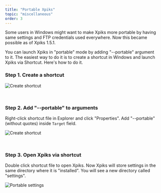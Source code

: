 ```yaml
---
title: "Portable Xpiks"
topic: "miscellaneous"
order: 3
---
```


Some users in Windows might want to make Xpiks more portable by having same settings and FTP credentials used everywhere. Now this became possible as of Xpiks 1.5.1.

You can launch Xpiks in "portable" mode by adding "--portable" argument to it. The easiest way to do it is to create a shortcut in Windows and launch Xpiks via Shortcut. Here's how to do it.

### Step 1. Create a shortcut

<p>
  <img alt="Create shortcut" src="{{site.url}}/images/tutorials/miscellaneous/create-shortcut.png" class="small-12 large-12" />
</p>

<br />

### Step 2. Add "--portable" to arguments

Right-click shortcut file in Explorer and click "Properties". Add "--portable" (without quotes) inside `Target` field.

<p>
  <img alt="Create shortcut" src="{{site.url}}/images/tutorials/miscellaneous/portable-option.png" class="small-12 large-12" />
</p>

<br />

### Step 3. Open Xpiks via shortcut

Double click shortcut file to open Xpiks. Now Xpiks will store settings in the same directory where it is "installed". You will see a new directory called "settings".

<p>
  <img alt="Portable settings" src="{{site.url}}/images/tutorials/miscellaneous/settings-dir.png" class="small-12 large-12" />
</p>
